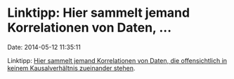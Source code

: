 Linktipp: Hier sammelt jemand Korrelationen von Daten, \...
===========================================================

Date: 2014-05-12 11:35:11

Linktipp: [Hier sammelt jemand Korrelationen von Daten, die
offensichtlich in keinem Kausalverhältnis zueinander
stehen](http://www.tylervigen.com/).
